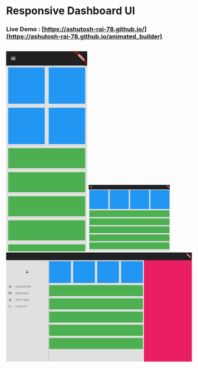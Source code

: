 # Responsive Dashboard UI
### **Live Demo** : [https://ashutosh-rai-78.github.io/](https://ashutosh-rai-78.github.io/animated_builder)

## 
<p float="left">
<img src="screenshots/S1.png" width="220">
<img src="screenshots/S2.png" width="220">

<img src="screenshots/S3.png" width="620">
</p>




